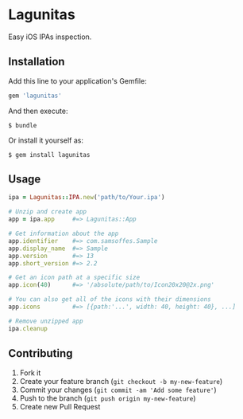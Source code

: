 # Lagunitas

Easy iOS IPAs inspection.

## Installation

Add this line to your application's Gemfile:

``` ruby
gem 'lagunitas'
```

And then execute:

    $ bundle

Or install it yourself as:

    $ gem install lagunitas

## Usage

``` ruby
ipa = Lagunitas::IPA.new('path/to/Your.ipa')

# Unzip and create app
app = ipa.app     #=> Lagunitas::App

# Get information about the app
app.identifier    #=> com.samsoffes.Sample
app.display_name  #=> Sample
app.version       #=> 13
app.short_version #=> 2.2

# Get an icon path at a specific size
app.icon(40)      #=> '/absolute/path/to/Icon20x20@2x.png'

# You can also get all of the icons with their dimensions
app.icons         #=> [{path:'...', width: 40, height: 40}, ...]

# Remove unzipped app
ipa.cleanup
```

## Contributing

1. Fork it
2. Create your feature branch (`git checkout -b my-new-feature`)
3. Commit your changes (`git commit -am 'Add some feature'`)
4. Push to the branch (`git push origin my-new-feature`)
5. Create new Pull Request
